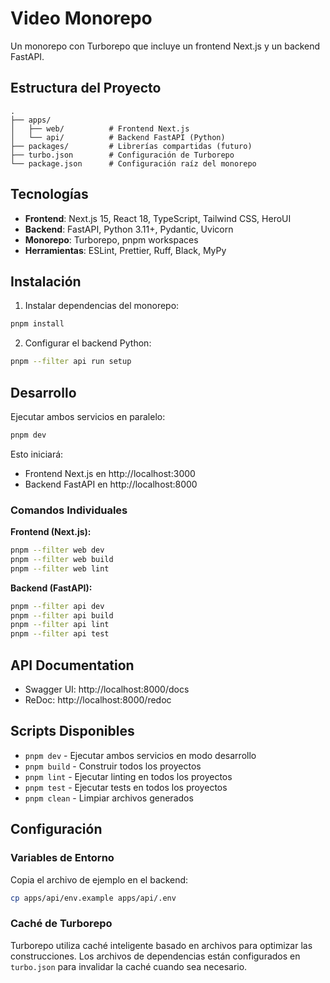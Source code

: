 # Video Monorepo

Un monorepo con Turborepo que incluye un frontend Next.js y un backend FastAPI.

## Estructura del Proyecto

```
.
├── apps/
│   ├── web/          # Frontend Next.js
│   └── api/          # Backend FastAPI (Python)
├── packages/         # Librerías compartidas (futuro)
├── turbo.json        # Configuración de Turborepo
└── package.json      # Configuración raíz del monorepo
```

## Tecnologías

- **Frontend**: Next.js 15, React 18, TypeScript, Tailwind CSS, HeroUI
- **Backend**: FastAPI, Python 3.11+, Pydantic, Uvicorn
- **Monorepo**: Turborepo, pnpm workspaces
- **Herramientas**: ESLint, Prettier, Ruff, Black, MyPy

## Instalación

1. Instalar dependencias del monorepo:
```bash
pnpm install
```

2. Configurar el backend Python:
```bash
pnpm --filter api run setup
```

## Desarrollo

Ejecutar ambos servicios en paralelo:
```bash
pnpm dev
```

Esto iniciará:
- Frontend Next.js en http://localhost:3000
- Backend FastAPI en http://localhost:8000

### Comandos Individuales

**Frontend (Next.js):**
```bash
pnpm --filter web dev
pnpm --filter web build
pnpm --filter web lint
```

**Backend (FastAPI):**
```bash
pnpm --filter api dev
pnpm --filter api build
pnpm --filter api lint
pnpm --filter api test
```

## API Documentation

- Swagger UI: http://localhost:8000/docs
- ReDoc: http://localhost:8000/redoc

## Scripts Disponibles

- `pnpm dev` - Ejecutar ambos servicios en modo desarrollo
- `pnpm build` - Construir todos los proyectos
- `pnpm lint` - Ejecutar linting en todos los proyectos
- `pnpm test` - Ejecutar tests en todos los proyectos
- `pnpm clean` - Limpiar archivos generados

## Configuración

### Variables de Entorno

Copia el archivo de ejemplo en el backend:
```bash
cp apps/api/env.example apps/api/.env
```

### Caché de Turborepo

Turborepo utiliza caché inteligente basado en archivos para optimizar las construcciones. Los archivos de dependencias están configurados en `turbo.json` para invalidar la caché cuando sea necesario.
